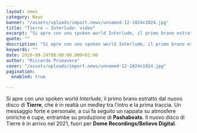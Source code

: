 ```yaml
---
layout: news
category: News
banner: "/assets/uploads/import.news/unnamed-12-1024x1024.jpg"
title: "Tierre – Interlude: video"
excerpt: "Si apre con uno spoken world Interlude, il primo brano estratto dal nuovo disco di Tierre, che è in realtà un medley tra l’intro e la prima traccia. Un messaggio forte e personale, a cui fa seguito un rappata su atmosfere oniriche e cupe, entrambe su produzione di Pashabeats. Il nuovo disco di Tierre è [&hellip"
quote: ""
description: "Si apre con uno spoken world Interlude, il primo brano estratto dal nuovo disco di Tierre, che è in realtà un medley tra l’intro e la prima traccia. Un messaggio forte e personale, a cui fa seguito un rappata su atmosfere oniriche e cupe, entrambe su produzione di Pashabeats. Il nuovo disco di Tierre è [&hellip"
keywords: ""
date: 2020-09-24T00:00:00.000+01:00
author: "Riccardo Primavera"
cover: "/assets/uploads/import.news/unnamed-12-1024x1024.jpg"
pagination:
  enabled: true

---
```


Si apre con uno spoken world _Interlude_, il primo brano estratto dal nuovo disco di **Tierre**, che è in realtà un medley tra l’intro e la prima traccia. Un messaggio forte e personale, a cui fa seguito un rappata su atmosfere oniriche e cupe, entrambe su produzione di **Pashabeats**. Il nuovo disco di Tierre è in arrivo nel 2021, fuori per **Dome Recordings/Believe Digital**.
